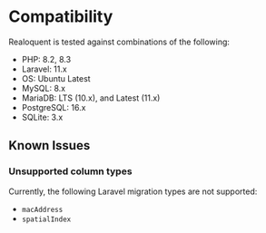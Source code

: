 # Compatibility

Realoquent is tested against combinations of the following:

* PHP: 8.2, 8.3
* Laravel: 11.x
* OS: Ubuntu Latest
* MySQL: 8.x
* MariaDB: LTS (10.x), and Latest (11.x) 
* PostgreSQL: 16.x
* SQLite: 3.x

## Known Issues

### Unsupported column types
Currently, the following Laravel migration types are not supported:

* `macAddress`
* `spatialIndex`
